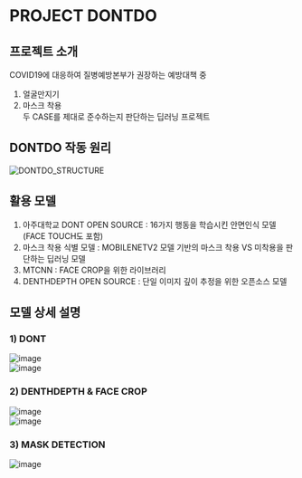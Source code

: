PROJECT DONTDO
==================================
## 프로젝트 소개
COVID19에 대응하여 질병예방본부가 권장하는 예방대책 중
1) 얼굴만지기
2) 마스크 착용   
두 CASE를 제대로 준수하는지 판단하는 딥러닝 프로젝트

## DONTDO 작동 원리
![DONTDO_STRUCTURE](https://user-images.githubusercontent.com/55820227/89745084-59af0200-daec-11ea-96e4-5c4787e78b66.JPG)

## 활용 모델
1) 아주대학교 DONT OPEN SOURCE : 16가지 행동을 학습시킨 안면인식 모델(FACE TOUCH도 포함)
2) 마스크 착용 식별 모델 : MOBILENETV2 모델 기반의 마스크 착용 VS 미착용을 판단하는 딥러닝 모델
3) MTCNN : FACE CROP을 위한 라이브러리
4) DENTHDEPTH OPEN SOURCE : 단일 이미지 깊이 추정을 위한 오픈소스 모델

## 모델 상세 설명
### 1) DONT   
   
![image](https://user-images.githubusercontent.com/55820227/89745880-7b5eb800-daf1-11ea-8785-7b6c4f551561.png)   
![image](https://user-images.githubusercontent.com/55820227/89745907-9af5e080-daf1-11ea-94f3-0a0b11fa4400.png)
   
### 2) DENTHDEPTH & FACE CROP   
   
![image](https://user-images.githubusercontent.com/55820227/89745929-b8c34580-daf1-11ea-937e-c9a60d042590.png)   
![image](https://user-images.githubusercontent.com/55820227/89745948-d4c6e700-daf1-11ea-887a-744dcc591e7b.png)   
   
### 3) MASK DETECTION   
   
![image](https://user-images.githubusercontent.com/55820227/89745960-e90ae400-daf1-11ea-9c03-e1f7aaeab45a.png)   
